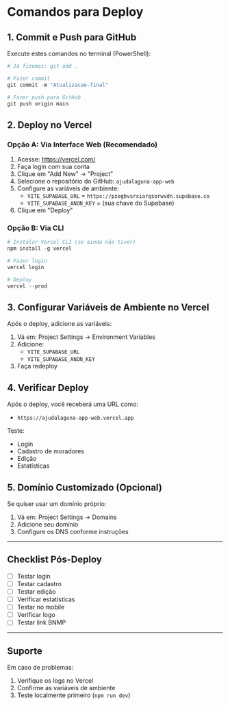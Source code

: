 # Comandos para Deploy

## 1. Commit e Push para GitHub

Execute estes comandos no terminal (PowerShell):

```powershell
# Já fizemos: git add .

# Fazer commit
git commit -m "Atualizacao-final"

# Fazer push para GitHub
git push origin main
```

## 2. Deploy no Vercel

### Opção A: Via Interface Web (Recomendado)

1. Acesse: https://vercel.com/
2. Faça login com sua conta
3. Clique em "Add New" → "Project"
4. Selecione o repositório do GitHub: `ajudalaguna-app-web`
5. Configure as variáveis de ambiente:
   - `VITE_SUPABASE_URL` = `https://pzegbvsrxiarqsorwvdn.supabase.co`
   - `VITE_SUPABASE_ANON_KEY` = (sua chave do Supabase)
6. Clique em "Deploy"

### Opção B: Via CLI

```powershell
# Instalar Vercel CLI (se ainda não tiver)
npm install -g vercel

# Fazer login
vercel login

# Deploy
vercel --prod
```

## 3. Configurar Variáveis de Ambiente no Vercel

Após o deploy, adicione as variáveis:

1. Vá em: Project Settings → Environment Variables
2. Adicione:
   - `VITE_SUPABASE_URL`
   - `VITE_SUPABASE_ANON_KEY`
3. Faça redeploy

## 4. Verificar Deploy

Após o deploy, você receberá uma URL como:
- `https://ajudalaguna-app-web.vercel.app`

Teste:
- Login
- Cadastro de moradores
- Edição
- Estatísticas

## 5. Domínio Customizado (Opcional)

Se quiser usar um domínio próprio:
1. Vá em: Project Settings → Domains
2. Adicione seu domínio
3. Configure os DNS conforme instruções

---

## Checklist Pós-Deploy

- [ ] Testar login
- [ ] Testar cadastro
- [ ] Testar edição
- [ ] Verificar estatísticas
- [ ] Testar no mobile
- [ ] Verificar logo
- [ ] Testar link BNMP

---

## Suporte

Em caso de problemas:
1. Verifique os logs no Vercel
2. Confirme as variáveis de ambiente
3. Teste localmente primeiro (`npm run dev`)
